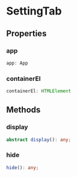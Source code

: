 # SettingTab



## Properties

### app

```ts
app: App
```



### containerEl

```ts
containerEl: HTMLElement
```




## Methods

### display

```ts
abstract display(): any;
```



### hide

```ts
hide(): any;
```



